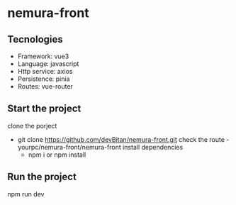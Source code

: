 # nemura-front

## Tecnologies
- Framework: vue3
- Language: javascript
- Http service: axios
- Persistence: pinia
- Routes: vue-router

## Start the project

clone the porject
- git clone https://github.com/devBitan/nemura-front.git
check the route
  -yourpc/nemura-front/nemura-front
install dependencies
  - npm i or npm install

## Run the project
npm run dev